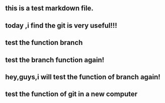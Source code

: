 ## this is a test markdown file.

## today ,i find the git is very useful!!!

## test the function branch

## test the branch function again!

## hey,guys,i will test the function of branch again!

## test the function of git in a new computer